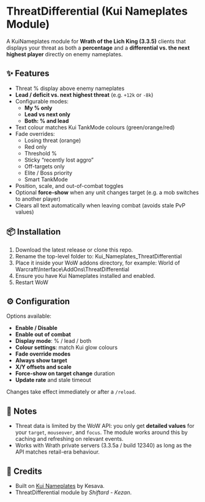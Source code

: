 # ThreatDifferential (Kui Nameplates Module)

A KuiNameplates module for **Wrath of the Lich King (3.3.5)** clients that displays your threat as both a **percentage** and a **differential vs. the next highest player** directly on enemy nameplates.

## ✨ Features

- Threat % display above enemy nameplates
- **Lead / deficit vs. next highest threat** (e.g. `+12k` or `-8k`)
- Configurable modes:
  - **My % only**
  - **Lead vs next only**
  - **Both: % and lead**
- Text colour matches Kui TankMode colours (green/orange/red)
- Fade overrides:
  - Losing threat (orange)
  - Red only
  - Threshold %
  - Sticky “recently lost aggro”
  - Off-targets only
  - Elite / Boss priority
  - Smart TankMode
- Position, scale, and out-of-combat toggles
- Optional **force-show** when any unit changes target (e.g. a mob switches to another player)
- Clears all text automatically when leaving combat (avoids stale PvP values)

## 📦 Installation

1. Download the latest release or clone this repo.
2. Rename the top-level folder to:
     Kui_Nameplates_ThreatDifferential
3. Place it inside your WoW addons directory, for example:
     World of Warcraft\Interface\AddOns\ThreatDifferential
4. Ensure you have Kui Nameplates installed and enabled.
5. Restart WoW

## ⚙️ Configuration

Options available:
- **Enable / Disable**
- **Enable out of combat**
- **Display mode**: % / lead / both
- **Colour settings**: match Kui glow colours
- **Fade override modes**
- **Always show target**
- **X/Y offsets and scale**
- **Force-show on target change** duration
- **Update rate** and stale timeout

Changes take effect immediately or after a `/reload`.

## 🐞 Notes
- Threat data is limited by the WoW API: you only get **detailed values** for your `target`, `mouseover`, and `focus`. The module works around this by caching and refreshing on relevant events.
- Works with Wrath private servers (3.3.5a / build 12340) as long as the API matches retail-era behaviour.

## 🙏 Credits
- Built on [Kui Nameplates](https://www.curseforge.com/wow/addons/kuinameplates) by Kesava.  
- ThreatDifferential module by *Shiftard - Kezan*.